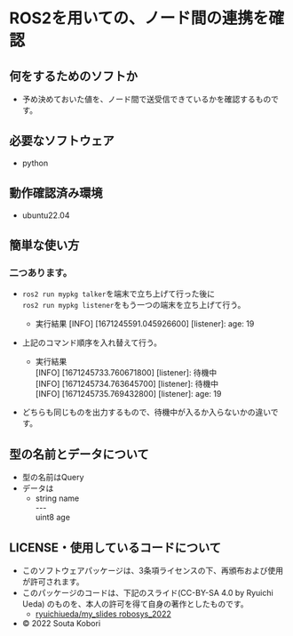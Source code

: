 # ROS2を用いての、ノード間の連携を確認

## 何をするためのソフトか
* 予め決めておいた値を、ノード間で送受信できているかを確認するものです。

## 必要なソフトウェア
* python

## 動作確認済み環境
* ubuntu22.04

## 簡単な使い方
### 二つあります。
* `ros2 run mypkg talker`を端末で立ち上げて行った後に<br>
`ros2 run mypkg listener`をもう一つの端末を立ち上げて行う。
	* 実行結果
	  [INFO] [1671245591.045926600] [listener]: age: 19

* 上記のコマンド順序を入れ替えて行う。
	* 実行結果<br>
	  [INFO] [1671245733.760671800] [listener]: 待機中<br>
	  [INFO] [1671245734.763645700] [listener]: 待機中<br>
	  [INFO] [1671245735.769432800] [listener]: age: 19<br>

* どちらも同じものを出力するもので、待機中が入るか入らないかの違いです。

## 型の名前とデータについて
* 型の名前はQuery
* データは
	* string name<br>
	---<br>
	uint8 age<br>

## LICENSE・使用しているコードについて
* このソフトウェアパッケージは、3条項ライセンスの下、再頒布および使用が許可されます。
* このパッケージのコードは、下記のスライド(CC-BY-SA 4.0 by Ryuichi Ueda) のものを、本人の許可を得て自身の著作としたものです。
	* [ryuichiueda/my_slides robosys_2022](https://github.com/ryuichiueda/my_slides/tree/master/robosys_2022)
* © 2022 Souta Kobori
